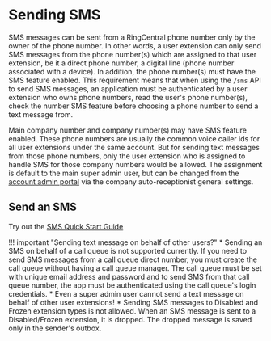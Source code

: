 # Sending SMS

SMS messages can be sent from a RingCentral phone number only by the owner of the phone number. In other words, a user extension can only send SMS messages from the phone number(s) which are assigned to that user extension, be it a direct phone number, a digital line (phone number associated with a device). In addition, the phone number(s) must have the SMS feature enabled. This requirement means that when using the `/sms` API to send SMS messages, an application must be authenticated by a user extension who owns phone numbers, read the user's phone number(s), check the number SMS feature before choosing a phone number to send a text message from.

Main company number and company number(s) may have SMS feature enabled. These phone numbers are usually the common voice caller ids for all user extensions under the same account. But for sending text messages from those phone numbers, only the user extension who is assigned to handle SMS for those company numbers would be allowed. The assignment is default to the main super admin user, but can be changed from the [account admin portal](https://service.ringcentral.com) via the company auto-receptionist general settings.

## Send an SMS

Try out the [SMS Quick Start Guide](../../quick-start/)

!!! important "Sending text message on behalf of other users?"
    * Sending an SMS on behalf of a call queue is not supported currently. If you need to send SMS messages from a call queue direct number, you must create the call queue without having a call queue manager. The call queue must be set with unique email address and password and to send SMS from that call queue number, the app must be authenticated using the call queue's login credentials.
    * Even a super admin user cannot send a text message on behalf of other user extensions!
    * Sending SMS messages to Disabled and Frozen extension types is not allowed. When an SMS message is sent to a Disabled/Frozen extension, it is dropped. The dropped message is saved only in the sender's outbox.
